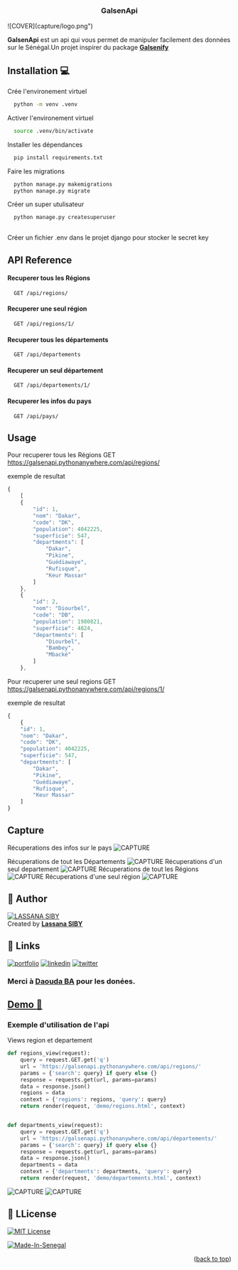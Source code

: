 <a name="readme-top"></a>

<div align="center">
  
  <h3><b> GalsenApi</b></h3>

</div>
![COVER](capture/logo.png")

**GalsenApi** est un api qui vous permet de manipuler facilement des données sur le Sénégal.Un projet inspirer du package **[Galsenify](https://www.npmjs.com/package/galsenify)**


## Installation 💻 

Crée l'environement virtuel

```bash
  python -m venv .venv
```
Activer l'environement virtuel

```bash
  source .venv/bin/activate
```  
Installer les dépendances

```bash
  pip install requirements.txt
```
Faire les migrations

```bash
  python manage.py makemigrations
  python manage.py migrate
```    
Créer un super utulisateur 

```bash
  python manage.py createsuperuser
  
```
Créer un fichier .env dans le projet django pour stocker le secret key

## API Reference

#### Recuperer tous les Régions 
```http
  GET /api/regions/
```
#### Recuperer une seul région
```http
  GET /api/regions/1/
```
#### Recuperer  tous les départements
```http
  GET /api/departements
```
#### Recuperer un seul département
```http
  GET /api/departements/1/
```
#### Recuperer les infos du pays
```http
  GET /api/pays/
```

## Usage
Pour recuperer tous les Régions GET
https://galsenapi.pythonanywhere.com/api/regions/

exemple de resultat
```javascript
{
    [
    {
        "id": 1,
        "nom": "Dakar",
        "code": "DK",
        "population": 4042225,
        "superficie": 547,
        "departments": [
            "Dakar",
            "Pikine",
            "Guédiawaye",
            "Rufisque",
            "Keur Massar"
        ]
    },
    {
        "id": 2,
        "nom": "Diourbel",
        "code": "DB",
        "population": 1980821,
        "superficie": 4824,
        "departments": [
            "Diourbel",
            "Bambey",
            "Mbacké"
        ]
    },
```
Pour recuperer une seul regions GET
https://galsenapi.pythonanywhere.com/api/regions/1/

exemple de resultat
```javascript
{
    {
    "id": 1,
    "nom": "Dakar",
    "code": "DK",
    "population": 4042225,
    "superficie": 547,
    "departments": [
        "Dakar",
        "Pikine",
        "Guédiawaye",
        "Rufisque",
        "Keur Massar"
    ]
}
```
## Capture
Récuperations des infos sur le pays
![CAPTURE](capture/pays.png)

Récuperations de tout les Départements
![CAPTURE](capture/alldepartement.png)
Récuperations d'un seul departement
![CAPTURE](capture/singledepartement.png)
Récuperations de tout les Régions
![CAPTURE](capture/allregion.png)
Récuperations d'une seul région
![CAPTURE](capture/singleregion.png)



## 👤 Author 

[![LASSANA SIBY](https://avatars.githubusercontent.com/u/103085452?u=13ace4d88a52056741734e0f802ca7c0053e1e80&v=4&s=40)](https://github.com/sibylassana95)  
Created by **[Lassana SIBY](https://github.com/daoodaba975)**



## 🔗 Links
[![portfolio](https://img.shields.io/badge/my_portfolio-000?style=for-the-badge&logo=ko-fi&logoColor=white)](https://sibylassana.com/)
[![linkedin](https://img.shields.io/badge/linkedin-0A66C2?style=for-the-badge&logo=linkedin&logoColor=white)](https://www.linkedin.com/in/sibylassana/)
[![twitter](https://img.shields.io/badge/twitter-1DA1F2?style=for-the-badge&logo=twitter&logoColor=white)](https://twitter.com/sibyog13)

### Merci à [Daouda BA](https://github.com/daoodaba975) pour les donées.

## **[Demo 🚀](https://galsenapi.pythonanywhere.com/)**

### Exemple d'utilisation de l'api 
Views region et departement
```python
def regions_view(request):
    query = request.GET.get('q')
    url = 'https://galsenapi.pythonanywhere.com/api/regions/'
    params = {'search': query} if query else {}
    response = requests.get(url, params=params)
    data = response.json()
    regions = data
    context = {'regions': regions, 'query': query}
    return render(request, 'demo/regions.html', context)


def departments_view(request):
    query = request.GET.get('q')
    url = 'https://galsenapi.pythonanywhere.com/api/departements/'
    params = {'search': query} if query else {}
    response = requests.get(url, params=params)
    data = response.json()
    departments = data
    context = {'departments': departments, 'query': query}
    return render(request, 'demo/departements.html', context)
```
![CAPTURE](capture/departement.png)
![CAPTURE](capture/region.png)

## 📝 LLicense

[![MIT License](https://img.shields.io/badge/License-MIT-green.svg)](https://choosealicense.com/licenses/mit/)

[![Made-In-Senegal](https://github.com/GalsenDev221/made.in.senegal/blob/master/assets/badge.svg)](https://github.com/GalsenDev221/made.in.senegal)

<p align="right">(<a href="#readme-top">back to top</a>)</p>
